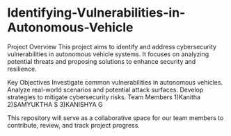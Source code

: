 # Identifying-Vulnerabilities-in-Autonomous-Vehicle
Project Overview
This project aims to identify and address cybersecurity vulnerabilities in autonomous vehicle systems. It focuses on analyzing potential threats and proposing solutions to enhance security and resilience.

Key Objectives
Investigate common vulnerabilities in autonomous vehicles.
Analyze real-world scenarios and potential attack surfaces.
Develop strategies to mitigate cybersecurity risks.
Team Members
1)Kanitha
2)SAMYUKTHA S
3)KANISHYA G


This repository will serve as a collaborative space for our team members to contribute, review, and track project progress.
